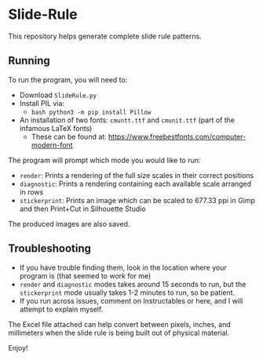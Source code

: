 # Slide-Rule

This repository helps generate complete slide rule patterns.

## Running
To run the program, you will need to:
- Download `SlideRule.py`
- Install PIL via:
  - `bash python3 -m pip install Pillow`
- An installation of two fonts: `cmuntt.ttf` and `cmunit.ttf` (part of the infamous LaTeX fonts)
  - These can be found at: https://www.freebestfonts.com/computer-modern-font

The program will prompt which mode you would like to run:
- `render`: Prints a rendering of the full size scales in their correct positions
- `diagnostic`: Prints a rendering containing each available scale arranged in rows
- `stickerprint`: Prints an image which can be scaled to 677.33 ppi in Gimp and then Print+Cut in Silhouette Studio

The produced images are also saved.

## Troubleshooting
- If you have trouble finding them, look in the location where your program is (that seemed to work for me)
- `render` and `diagnostic` modes takes around 15 seconds to run, but the `stickerprint` mode usually takes 1-2 minutes to run, so be patient.
- If you run across issues, comment on Instructables or here, and I will attempt to explain myself.

The Excel file attached can help convert between pixels, inches, and millimeters when the slide rule is being built out of physical material.

Enjoy!
